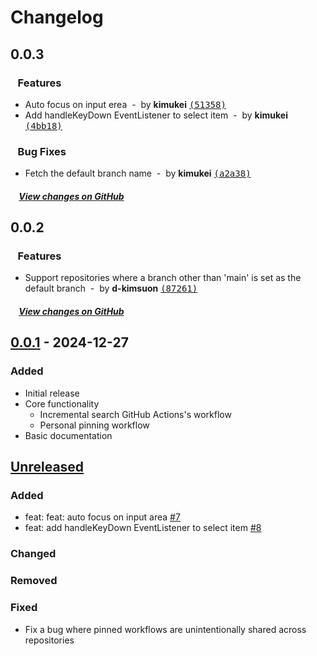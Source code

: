 # Changelog

## 0.0.3

### &nbsp;&nbsp;&nbsp;Features

- Auto focus on input erea &nbsp;-&nbsp; by **kimukei** [<samp>(51358)</samp>](https://github.com/d-kimuson/github-actions-search/commit/51358d3)
- Add handleKeyDown EventListener to select item &nbsp;-&nbsp; by **kimukei** [<samp>(4bb18)</samp>](https://github.com/d-kimuson/github-actions-search/commit/4bb1821)

### &nbsp;&nbsp;&nbsp;Bug Fixes

- Fetch the default branch name &nbsp;-&nbsp; by **kimukei** [<samp>(a2a38)</samp>](https://github.com/d-kimuson/github-actions-search/commit/a2a386e)

##### &nbsp;&nbsp;&nbsp;&nbsp;[View changes on GitHub](https://github.com/d-kimuson/github-actions-search/compare/v0.0.2...0.0.3)

## 0.0.2

### &nbsp;&nbsp;&nbsp;Features

- Support repositories where a branch other than 'main' is set as the default branch &nbsp;-&nbsp; by **d-kimsuon** [<samp>(87261)</samp>](https://github.com/d-kimuson/github-actions-search/commit/87261ca)

##### &nbsp;&nbsp;&nbsp;&nbsp;[View changes on GitHub](https://github.com/d-kimuson/github-actions-search/compare/v0.0.1...0.0.2)

## [0.0.1] - 2024-12-27

### Added

- Initial release
- Core functionality
  - Incremental search GitHub Actions's workflow
  - Personal pinning workflow
- Basic documentation

[Unreleased]: https://github.com/username/repository/compare/v0.0.1...HEAD
[0.0.1]: https://github.com/username/repository/releases/tag/v0.0.1

## [Unreleased]

### Added

- feat: feat: auto focus on input area [#7](https://github.com/d-kimuson/github-actions-search/pull/7)
- feat: add handleKeyDown EventListener to select item [#8](https://github.com/d-kimuson/github-actions-search/pull/8)

### Changed

### Removed

### Fixed

- Fix a bug where pinned workflows are unintentionally shared across repositories
